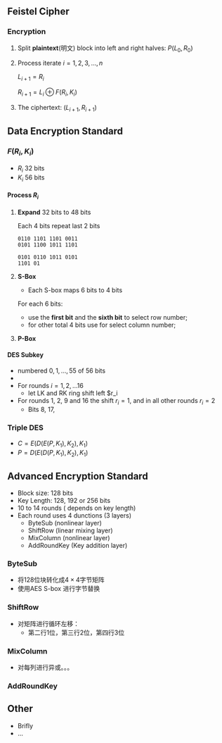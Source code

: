 ## Feistel Cipher

### Encryption

1. Split **plaintext**(明文) block into left and right halves: $P(L_0, R_0)​$

2. Process iterate $i = 1, 2, 3, ..., n​$

   $L_{i+1} = R_i​$

   $R_{i+1} = L_i \oplus F(R_i, K_i)​$

3. The ciphertext: $(L_{i+1}, R_{i+1})​$



## Data Encryption Standard

### $F(R_i, K_i)$

- $R_i​$ 32 bits
- $K_i$ 56 bits

#### Process $R_i$

1. **Expand** 32 bits to 48 bits

   Each 4 bits repeat last 2 bits

   ```
   0110 1101 1101 0011
   0101 1100 1011 1101
   
   0101 0110 1011 0101
   1101 01
   ```

   

2. **S-Box**

   - Each S-box maps 6 bits to 4 bits

   For each 6 bits:

   - use the **first bit** and the **sixth bit** to select row number;
   - for other total 4 bits use for select column number;

3. **P-Box**

#### DES Subkey

- numbered $0, 1, ..., 55$ of 56 bits
- 
- For rounds $i = 1, 2, ... 16$
  - let LK and RK ring shift left $r_i
- For rounds 1, 2, 9 and 16 the shift $r_i = 1$, and in all other rounds $r_i = 2$ 
  - Bits 8, 17, 

### Triple DES

- $C = E(D(E(P, K_1), K_2), K_1)$
- $P = D(E(D(P, K_1), K_2), K_1)​$

## Advanced Encryption Standard

- Block size: 128 bits
- Key Length: 128, 192 or 256 bits
- 10 to 14 rounds ( depends on key length)
- Each round uses 4 dunctions (3 layers)
  - ByteSub (nonlinear layer)
  - ShiftRow (linear mixing layer)
  - MixColumn (nonlinear layer)
  - AddRoundKey (Key addition layer)

### ByteSub

- 将128位块转化成$4 \times 4$字节矩阵
- 使用AES S-box 进行字节替换

### ShiftRow

- 对矩阵进行循环左移：
  - 第二行1位，第三行2位，第四行3位

### MixColumn

- 对每列进行异或。。。

### AddRoundKey

## Other

- Brifly
- ...

